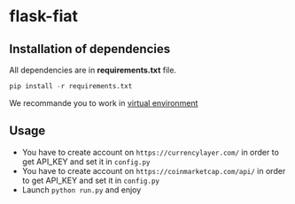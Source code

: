 # flask-fiat

## Installation of dependencies
All dependencies are in **requirements.txt** file.

```python
pip install -r requirements.txt
```
We recommande you to work in [virtual environment](https://openclassrooms.com/fr/courses/4425111-perfectionnez-vous-en-python/4463278-travaillez-dans-un-environnement-virtuel)

## Usage
* You have to create account on `https://currencylayer.com/` in order to get API_KEY and set it in `config.py`
* You have to create account on `https://coinmarketcap.com/api/` in order to get API_KEY and set it in `config.py`
* Launch `python run.py` and enjoy
